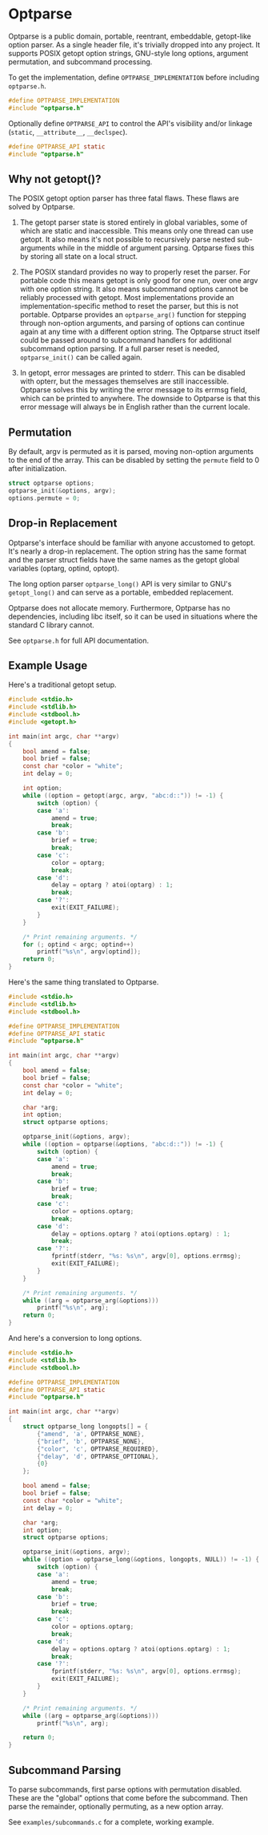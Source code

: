 # Optparse

Optparse is a public domain, portable, reentrant, embeddable, getopt-like
option parser. As a single header file, it's trivially dropped into any
project. It supports POSIX getopt option strings, GNU-style long options,
argument permutation, and subcommand processing.

To get the implementation, define `OPTPARSE_IMPLEMENTATION` before
including `optparse.h`.

~~~c
#define OPTPARSE_IMPLEMENTATION
#include "optparse.h"
~~~

Optionally define `OPTPARSE_API` to control the API's visibility
and/or linkage (`static`, `__attribute__`, `__declspec`).

~~~c
#define OPTPARSE_API static
#include "optparse.h"
~~~

## Why not getopt()?

The POSIX getopt option parser has three fatal flaws. These flaws are
solved by Optparse.

1. The getopt parser state is stored entirely in global variables,
some of which are static and inaccessible. This means only one thread
can use getopt. It also means it's not possible to recursively parse
nested sub-arguments while in the middle of argument parsing. Optparse
fixes this by storing all state on a local struct.

2. The POSIX standard provides no way to properly reset the parser.
For portable code this means getopt is only good for one run, over one
argv with one option string. It also means subcommand options cannot
be reliably processed with getopt. Most implementations provide an
implementation-specific method to reset the parser, but this is not
portable. Optparse provides an `optparse_arg()` function for stepping
through non-option arguments, and parsing of options can continue
again at any time with a different option string. The Optparse struct
itself could be passed around to subcommand handlers for additional
subcommand option parsing. If a full parser reset is needed,
`optparse_init()` can be called again.

3. In getopt, error messages are printed to stderr. This can be
disabled with opterr, but the messages themselves are still
inaccessible. Optparse solves this by writing the error message to its
errmsg field, which can be printed to anywhere. The downside to
Optparse is that this error message will always be in English rather
than the current locale.

## Permutation

By default, argv is permuted as it is parsed, moving non-option
arguments to the end of the array. This can be disabled by setting the
`permute` field to 0 after initialization.

~~~c
struct optparse options;
optparse_init(&options, argv);
options.permute = 0;
~~~

## Drop-in Replacement

Optparse's interface should be familiar with anyone accustomed to
getopt. It's nearly a drop-in replacement. The option string has the
same format and the parser struct fields have the same names as the
getopt global variables (optarg, optind, optopt).

The long option parser `optparse_long()` API is very similar to GNU's
`getopt_long()` and can serve as a portable, embedded replacement.

Optparse does not allocate memory. Furthermore, Optparse has no
dependencies, including libc itself, so it can be used in situations
where the standard C library cannot.

See `optparse.h` for full API documentation.

## Example Usage

Here's a traditional getopt setup.

~~~c
#include <stdio.h>
#include <stdlib.h>
#include <stdbool.h>
#include <getopt.h>

int main(int argc, char **argv)
{
    bool amend = false;
    bool brief = false;
    const char *color = "white";
    int delay = 0;

    int option;
    while ((option = getopt(argc, argv, "abc:d::")) != -1) {
        switch (option) {
        case 'a':
            amend = true;
            break;
        case 'b':
            brief = true;
            break;
        case 'c':
            color = optarg;
            break;
        case 'd':
            delay = optarg ? atoi(optarg) : 1;
            break;
        case '?':
            exit(EXIT_FAILURE);
        }
    }

    /* Print remaining arguments. */
    for (; optind < argc; optind++)
        printf("%s\n", argv[optind]);
    return 0;
}
~~~

Here's the same thing translated to Optparse.

~~~c
#include <stdio.h>
#include <stdlib.h>
#include <stdbool.h>

#define OPTPARSE_IMPLEMENTATION
#define OPTPARSE_API static
#include "optparse.h"

int main(int argc, char **argv)
{
    bool amend = false;
    bool brief = false;
    const char *color = "white";
    int delay = 0;

    char *arg;
    int option;
    struct optparse options;

    optparse_init(&options, argv);
    while ((option = optparse(&options, "abc:d::")) != -1) {
        switch (option) {
        case 'a':
            amend = true;
            break;
        case 'b':
            brief = true;
            break;
        case 'c':
            color = options.optarg;
            break;
        case 'd':
            delay = options.optarg ? atoi(options.optarg) : 1;
            break;
        case '?':
            fprintf(stderr, "%s: %s\n", argv[0], options.errmsg);
            exit(EXIT_FAILURE);
        }
    }

    /* Print remaining arguments. */
    while ((arg = optparse_arg(&options)))
        printf("%s\n", arg);
    return 0;
}
~~~

And here's a conversion to long options.

~~~c
#include <stdio.h>
#include <stdlib.h>
#include <stdbool.h>

#define OPTPARSE_IMPLEMENTATION
#define OPTPARSE_API static
#include "optparse.h"

int main(int argc, char **argv)
{
    struct optparse_long longopts[] = {
        {"amend", 'a', OPTPARSE_NONE},
        {"brief", 'b', OPTPARSE_NONE},
        {"color", 'c', OPTPARSE_REQUIRED},
        {"delay", 'd', OPTPARSE_OPTIONAL},
        {0}
    };

    bool amend = false;
    bool brief = false;
    const char *color = "white";
    int delay = 0;

    char *arg;
    int option;
    struct optparse options;

    optparse_init(&options, argv);
    while ((option = optparse_long(&options, longopts, NULL)) != -1) {
        switch (option) {
        case 'a':
            amend = true;
            break;
        case 'b':
            brief = true;
            break;
        case 'c':
            color = options.optarg;
            break;
        case 'd':
            delay = options.optarg ? atoi(options.optarg) : 1;
            break;
        case '?':
            fprintf(stderr, "%s: %s\n", argv[0], options.errmsg);
            exit(EXIT_FAILURE);
        }
    }

    /* Print remaining arguments. */
    while ((arg = optparse_arg(&options)))
        printf("%s\n", arg);

    return 0;
}
~~~

## Subcommand Parsing

To parse subcommands, first parse options with permutation disabled. These
are the "global" options that come before the subcommand. Then parse the
remainder, optionally permuting, as a new option array.

See `examples/subcommands.c` for a complete, working example.
